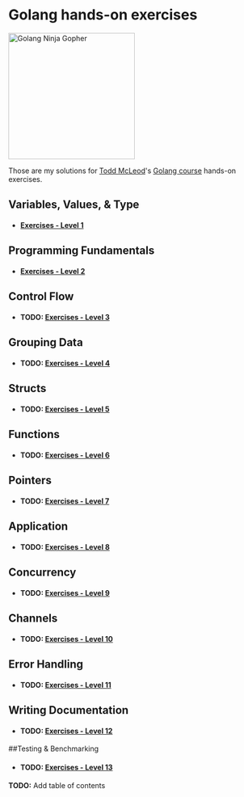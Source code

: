 # Golang hands-on exercises
<img src="https://juststickers.in/wp-content/uploads/2019/01/gopher-ninja.png" alt="Golang Ninja Gopher" width="250"/>

Those are my solutions for [Todd McLeod](https://twitter.com/todd_mcleod?lang=bg)'s [Golang course](https://greatercommons.com/learn/golang) hands-on exercises.


## Variables, Values, & Type
* #### [Exercises - Level 1](https://github.com/momoYB/go-course-exercises/tree/master/Exercises%20-%20Ninja%20Level%201) 

## Programming Fundamentals
* #### [Exercises - Level 2](https://github.com/momoYB/go-course-exercises/tree/master/Exercises%20-%20Ninja%20Level%201)
## Control Flow
* #### **TODO:** [Exercises - Level 3](https://github.com/momoYB/go-course-exercises)
## Grouping Data
* #### **TODO:** [Exercises - Level 4](https://github.com/momoYB/go-course-exercises)
## Structs
* #### **TODO:** [Exercises - Level 5](https://github.com/momoYB/go-course-exercises)
## Functions
* #### **TODO:** [Exercises - Level 6](https://github.com/momoYB/go-course-exercises)
## Pointers
* #### **TODO:** [Exercises - Level 7](https://github.com/momoYB/go-course-exercises)
## Application
* #### **TODO:** [Exercises - Level 8](https://github.com/momoYB/go-course-exercises)
## Concurrency
* #### **TODO:** [Exercises - Level 9](https://github.com/momoYB/go-course-exercises)
## Channels
* #### **TODO:** [Exercises - Level 10](https://github.com/momoYB/go-course-exercises)
## Error Handling
* #### **TODO:** [Exercises - Level 11](https://github.com/momoYB/go-course-exercises)
## Writing Documentation
* #### **TODO:** [Exercises - Level 12](https://github.com/momoYB/go-course-exercises)
##Testing & Benchmarking
* #### **TODO:** [Exercises - Level 13](https://github.com/momoYB/go-course-exercises)

**TODO:** Add table of contents